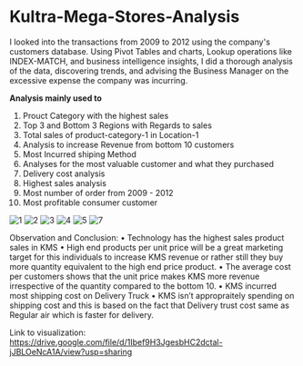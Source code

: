 # Kultra-Mega-Stores-Analysis
I looked into the transactions from 2009 to 2012 using the company's customers database. Using Pivot Tables and charts, Lookup operations like INDEX-MATCH, and business intelligence insights, I did a thorough analysis of the data, discovering trends, and advising the Business Manager on the excessive expense the company was incurring.

**Analysis mainly used to**

1. Prouct Category with the highest sales
2. Top 3 and Bottom 3 Regions with Regards to sales
3. Total sales of product-category-1 in Location-1
4. Analysis to increase Revenue from bottom 10 customers
5. Most Incurred shiping Method
6. Analyses for the most valuable customer and what they purchased
7. Delivery cost analysis
8. Highest sales analysis
9. Most number of order from 2009 - 2012
10. Most profitable consumer customer

![1](https://user-images.githubusercontent.com/53540261/149008363-9ccba0f6-6d2f-4e7d-bb20-259337131e87.png)
![2](https://user-images.githubusercontent.com/53540261/149008381-d0fca851-c81e-4026-b4cf-93ba9d42505a.png)
![3](https://user-images.githubusercontent.com/53540261/149008393-49d28623-2f5b-41ce-bd39-e7323886bfff.png)
![4](https://user-images.githubusercontent.com/53540261/149008414-5a9bf3d7-1385-41c0-a3d2-4eb24a0253de.png)
![5](https://user-images.githubusercontent.com/53540261/149008423-6af1b86f-f688-4e75-b2c7-52c282bb7a4d.png)
![7](https://user-images.githubusercontent.com/53540261/149008434-e4afdd77-a946-43c6-91a0-1e41cad47433.png)

Observation and Conclusion: 
• Technology has the highest sales product sales in KMS 
• High end products per unit price will be a great marketing target for this individuals to increase KMS revenue or rather still they buy more quantity equivalent to the high end price product.
• The average cost per customers shows that the unit price makes KMS more revenue irrespective of the quantity compared to the bottom 10.
• KMS incurred most shipping cost on Delivery Truck
• KMS isn’t appropraitely spending on shipping cost and this is based on the fact that Delivery trust cost same as Regular air which is faster for delivery.

Link to visualization: https://drive.google.com/file/d/1Ibef9H3JgesbHC2dctal-jJBLOeNcA1A/view?usp=sharing



